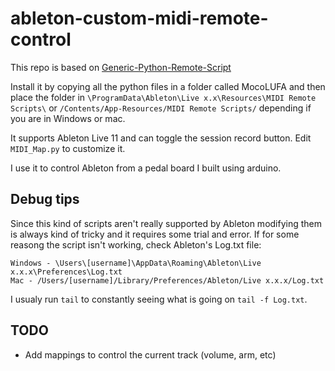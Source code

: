# ableton-custom-midi-remote-control

This repo is based on [Generic-Python-Remote-Script](https://github.com/luisangelsm/Generic-Python-Remote-Script)

Install it by copying all the python files in a folder called MocoLUFA and then place the folder in `\ProgramData\Ableton\Live x.x\Resources\MIDI Remote Scripts\` or `/Contents/App-Resources/MIDI Remote Scripts/` depending if you are in Windows or mac.

It supports Ableton Live 11 and can toggle the session record button. Edit `MIDI_Map.py` to customize it.

I use it to control Ableton from a pedal board I built using arduino.

## Debug tips

Since this kind of scripts aren't really supported by Ableton modifying them is always kind of tricky and it requires some trial and error. If for some reasong the script isn't working, check Ableton's Log.txt file:

    Windows - \Users\[username]\AppData\Roaming\Ableton\Live x.x.x\Preferences\Log.txt
    Mac - /Users/[username]/Library/Preferences/Ableton/Live x.x.x/Log.txt
    
I usualy run `tail` to constantly seeing what is going on `tail -f Log.txt`.

## TODO

- Add mappings to control the current track (volume, arm, etc)
